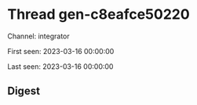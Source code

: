 # Thread gen-c8eafce50220
Channel: integrator

First seen: 2023-03-16 00:00:00

Last seen: 2023-03-16 00:00:00

## Digest


